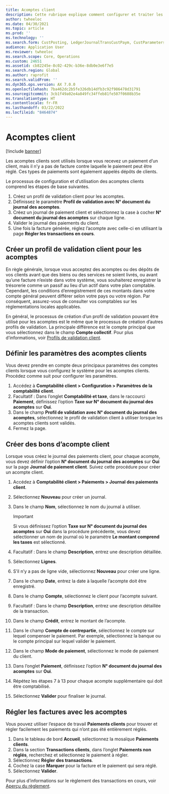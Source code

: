 ```yaml
---
title: Acomptes client
description: Cette rubrique explique comment configurer et traiter les acomptes clients (également appelés dépôts clients).
author: twheeloc
ms.date: 04/30/2021
ms.topic: article
ms.prod: ''
ms.technology: ''
ms.search.form: CustPosting, LedgerJournalTransCustPaym, CustParameters
audience: Application User
ms.reviewer: twheeloc
ms.search.scope: Core, Operations
ms.custom: 24651
ms.assetid: cb82245e-8c02-429c-b36e-8db0e3e6f7e5
ms.search.region: Global
ms.author: raprofit
ms.search.validFrom: ''
ms.dyn365.ops.version: AX 7.0.0
ms.openlocfilehash: 7ba462dc2b5fe326db14dfb3c92f986478d31791
ms.sourcegitcommit: 3cb1f49a02e4a849fc34ffeb81fe507f0608b35e
ms.translationtype: HT
ms.contentlocale: fr-FR
ms.lasthandoff: 03/22/2022
ms.locfileid: "8464874"
---
```

# <a name="customer-prepayments"></a>Acomptes client

[!include [banner](../includes/banner.md)]

Les acomptes clients sont utilisés lorsque vous recevez un paiement d’un client, mais il n’y a pas de facture contre laquelle le paiement peut être réglé. Ces types de paiements sont également appelés dépôts de clients.

Le processus de configuration et d’utilisation des acomptes clients comprend les étapes de base suivantes.

1. Créez un profil de validation client pour les acomptes.
2. Définissez le paramètre **Profil de validation avec N° document du journal des acomptes**.
3. Créez un journal de paiement client et sélectionnez la case à cocher **N° document du journal des acomptes** sur chaque ligne.
4. Valider le journal des paiements du client.
5. Une fois la facture générée, réglez l’acompte avec celle-ci en utilisant la page **Régler les transactions en cours**.

## <a name="create-a-customer-posting-profile-for-prepayments"></a>Créer un profil de validation client pour les acomptes

En règle générale, lorsque vous acceptez des acomptes ou des dépôts de vos clients avant que des biens ou des services ne soient livrés, ou avant qu’une facture n’existe dans votre système, vous souhaiterez enregistrer la trésorerie comme un passif au lieu d’un actif dans votre plan comptable. Cependant, les conditions d’enregistrement de ces montants dans votre compte général peuvent différer selon votre pays ou votre région. Par conséquent, assurez-vous de consulter vos comptables sur les réglementations locales applicables.

En général, le processus de création d’un profil de validation pouvant être utilisé pour les acomptes est le même que le processus de création d’autres profils de validation. La principale différence est le compte principal que vous sélectionnez dans le champ **Compte collectif**. Pour plus d’informations, voir [Profils de validation client](customer-posting-profiles.md).

## <a name="define-parameters-for-customer-prepayments"></a>Définir les paramètres des acomptes clients

Vous devez prendre en compte deux principaux paramètres des comptes clients lorsque vous configurez le système pour les acomptes clients. Procédez comme suit pour configurer les paramètres.

1. Accédez à **Comptabilité client \> Configuration \> Paramètres de la comptabilité client**.
2. Facultatif : Dans l’onglet **Comptabilité et taxe**, dans le raccourci **Paiement**, définissez l’option **Taxe sur N° document du journal des acomptes** sur **Oui**.
3. Dans le champ **Profil de validation avec N° document du journal des acomptes**, sélectionnez le profil de validation client à utiliser lorsque les acomptes clients sont validés.
4. Fermez la page.

## <a name="create-customer-prepayment-vouchers"></a>Créer des bons d’acompte client

Lorsque vous créez le journal des paiements client, pour chaque acompte, vous devez définir l’option **N° document du journal des acomptes** sur **Oui** sur la page **Journal de paiement client**. Suivez cette procédure pour créer un acompte client.

1. Accédez à **Comptabilité client \> Paiements \> Journal des paiements client**.
2. Sélectionnez **Nouveau** pour créer un journal.
3. Dans le champ **Nom**, sélectionnez le nom du journal à utiliser.

    > [!IMPORTANT]
    > Si vous définissez l’option **Taxe sur N° document du journal des acomptes** sur **Oui** dans la procédure précédente, vous devez sélectionner un nom de journal où le paramètre **Le montant comprend les taxes** est sélectionné. 

4. Facultatif : Dans le champ **Description**, entrez une description détaillée.
5. Sélectionnez **Lignes**.
6. S’il n’y a pas de ligne vide, sélectionnez **Nouveau** pour créer une ligne.
7. Dans le champ **Date**, entrez la date à laquelle l’acompte doit être enregistré.
8. Dans le champ **Compte**, sélectionnez le client pour l’acompte suivant.
9. Facultatif : Dans le champ **Description**, entrez une description détaillée de la transaction.
10. Dans le champ **Crédit**, entrez le montant de l’acompte.
11. Dans le champ **Compte de contrepartie**, sélectionnez le compte sur lequel compenser le paiement. Par exemple, sélectionnez la banque ou le compte principal sur lequel valider le paiement.
12. Dans le champ **Mode de paiement**, sélectionnez le mode de paiement du client.
13. Dans l’onglet **Paiement**, définissez l’option **N° document du journal des acomptes** sur **Oui**.
14. Répétez les étapes 7 à 13 pour chaque acompte supplémentaire qui doit être comptabilisé.
15. Sélectionnez **Valider** pour finaliser le journal.

## <a name="settle-prepayments-with-invoices"></a>Régler les factures avec les acomptes

Vous pouvez utiliser l’espace de travail **Paiements clients** pour trouver et régler facilement les paiements qui n’ont pas été entièrement réglés.

1. Dans le tableau de bord **Accueil**, sélectionnez la mosaïque **Paiements clients**.
2. Dans la section **Transactions clients**, dans l’onglet **Paiements non réglés**, recherchez et sélectionnez le paiement à régler.
3. Sélectionnez **Régler des transactions**.
4. Cochez la case **Marquer** pour la facture et le paiement qui sera réglé.
5. Sélectionnez **Valider**.

Pour plus d’informations sur le règlement des transactions en cours, voir [Aperçu du règlement](/dynamics365/finance/cash-bank-management/settlement-overview).
